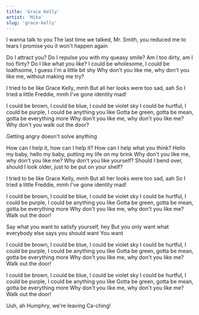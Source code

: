 ```yaml
---
title: 'Grace Kelly'
artist: 'Mika'
slug: 'grace-kelly'
---
```


I wanna talk to you
The last time we talked, Mr. Smith, you reduced me to tears
I promise you it won't happen again

Do I attract you? Do I repulse you with my queasy smile?
Am I too dirty, am I too flirty? Do I like what you like?
I could be wholesome, I could be loathsome, I guess I'm a little bit shy
Why don't you like me, why don't you like me, without making me try?

I tried to be like Grace Kelly, mmh
But all her looks were too sad, aah
So I tried a little Freddie, mmh
I've gone identity mad!

I could be brown, I could be blue, I could be violet sky
I could be hurtful, I could be purple, I could be anything you like
Gotta be green, gotta be mean, gotta be everything more
Why don't you like me, why don't you like me?
Why don't you walk out the door?

Getting angry doesn't solve anything

How can I help it, how can I help it? How can I help what you think?
Hello my baby, hello my baby, putting my life on my brink
Why don't you like me, why don't you like me? Why don't you like yourself?
Should I bend over, should I look older, just to be put on your shelf?

I tried to be like Grace Kelly, mmh
But all her looks were too sad, aah
So I tried a little Freddie, mmh
I've gone identity mad!

I could be brown, I could be blue, I could be violet sky
I could be hurtful, I could be purple, I could be anything you like
Gotta be green, gotta be mean, gotta be everything more
Why don't you like me, why don't you like me?
Walk out the door!

Say what you want to satisfy yourself, hey
But you only want what everybody else says you should want
You want

I could be brown, I could be blue, I could be violet sky
I could be hurtful, I could be purple, I could be anything you like
Gotta be green, gotta be mean, gotta be everything more
Why don't you like me, why don't you like me?
Walk out the door!

I could be brown, I could be blue, I could be violet sky
I could be hurtful, I could be purple, I could be anything you like
Gotta be green, gotta be mean, gotta be everything more
Why don't you like me, why don't you like me?
Walk out the door!

Uuh, ah
Humphry, we're leaving
Ca-ching!
